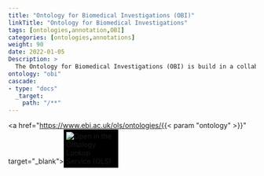 ```yaml
---
title: "Ontology for Biomedical Investigations (OBI)"
linkTitle: "Ontology for Biomedical Investigations"
tags: [ontologies,annotation,OBI]
categories: [ontologies,annotations]
weight: 90
date: 2022-01-05
Description: >
  The Ontology for Biomedical Investigations (OBI) is build in a collaborative, international effort and will serve as a resource for annotating biomedical investigations, including the study design, protocols and instrumentation used, the data generated and the types of analysis performed on the data. This ontology arose from the Functional Genomics Investigation Ontology (FuGO) and will contain both terms that are common to all biomedical investigations, including functional genomics investigations and those that are more domain specific.
ontology: "obi"
cascade:
- type: "docs"
  _target:
    path: "/**"
---
```


<a href="https://www.ebi.ac.uk/ols/ontologies/{{< param "ontology" >}}" target="_blank"><img src="https://www.ebi.ac.uk/ols/img/OLS_logo_2017.png" style="max-width: 20%; background: #000000; padding: 5px;" alt="Open in the Ontology Lookup Service (OLS)" ></a>

<div id="result">
<script>  $( "#result" ).load( "https://www.ebi.ac.uk/ols/ontologies/{{< param "ontology" >}}  #ontology_info_box", function(){$("a[href^='../']").each(function(){$(this).attr('target','_blank');$(this).attr('href',$(this).attr('href').replace('../','https://www.ebi.ac.uk/ols/'));})})</script>


</script>
</div>
